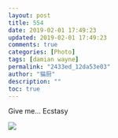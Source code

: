 ```yaml
---
layout: post
title: 554
date: 2019-02-01 17:49:23
updated: 2019-02-01 17:49:23
comments: true
categories: [Photo]
tags: [damian wayne]
permalink: "2433ed_12da53e03"
author: "猫厨"
description: ""
toc: true
---
```


<p>Give me... Ecstasy<br /></p>

![](/img/img_cVZNdzJtQk9JV2ZTVmNQeU1MVTVIVjUyYzdDWlExcUxlSGJKaVlOeWcrL3Z4QXBsMU5rWXpBPT0.jpg)